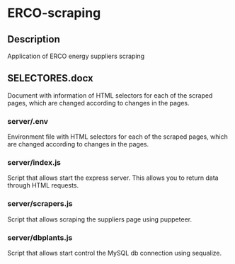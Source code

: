 # ERCO-scraping

## Description
Application of ERCO energy suppliers scraping

## SELECTORES.docx

Document with information of HTML selectors for each of the scraped pages, which are changed according to changes in the pages.

### server/.env

Environment file with HTML selectors for each of the scraped pages, which are changed according to changes in the pages.

### server/index.js 

Script that allows start the express server. This allows you to return data through HTML requests.

### server/scrapers.js 

Script that allows scraping the suppliers page using puppeteer.

### server/dbplants.js  

Script that allows start control the MySQL db connection using sequalize.

